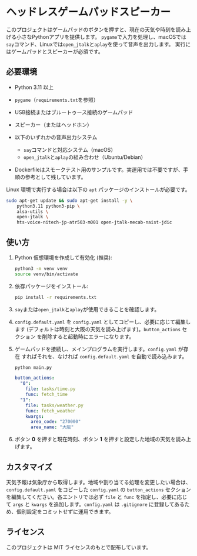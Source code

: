 # ヘッドレスゲームパッドスピーカー

このプロジェクトはゲームパッドのボタンを押すと、現在の天気や時刻を読み上げる小さなPythonアプリを提供します。
`pygame`で入力を処理し、macOSでは`say`コマンド、Linuxでは`open_jtalk`と`aplay`を使って音声を出力します。
実行にはゲームパッドとスピーカーが必須です。

## 必要環境

- Python 3.11 以上
- `pygame`（`requirements.txt`を参照）
- USB接続またはブルートゥース接続のゲームパッド
- スピーカー（またはヘッドホン）
- 以下のいずれかの音声出力システム
  - `say`コマンドと対応システム（macOS）
  - `open_jtalk`と`aplay`の組み合わせ（Ubuntu/Debian）

- Dockerfileはスモークテスト用のサンプルです。実運用では不要ですが、手順の参考として残しています。

 Linux 環境で実行する場合は以下の `apt` パッケージのインストールが必要です。

 ```bash
 sudo apt-get update && sudo apt-get install -y \
     python3.11 python3-pip \
     alsa-utils \
     open-jtalk \
     hts-voice-nitech-jp-atr503-m001 open-jtalk-mecab-naist-jdic
 ```

## 使い方

1. Python 仮想環境を作成して有効化 (推奨):

   ```bash
   python3 -m venv venv
   source venv/bin/activate
   ```

2. 依存パッケージをインストール:

   ```bash
   pip install -r requirements.txt
   ```
3. `say`または`open_jtalk`と`aplay`が使用できることを確認します。
4. `config.default.yaml` を `config.yaml` としてコピーし、必要に応じて編集します
   (デフォルトは時刻と大阪の天気を読み上げます)。`button_actions` セクション
   を削除すると起動時にエラーになります。
5. ゲームパッドを接続し、メインプログラムを実行します。`config.yaml` が存在
   すればそれを、なければ `config.default.yaml` を自動で読み込みます。

   ```bash
   python main.py
   ```

   ```yaml
   button_actions:
     "0":
       file: tasks/time.py
       func: fetch_time
     "1":
       file: tasks/weather.py
       func: fetch_weather
       kwargs:
         area_code: "270000"
         area_name: "大阪"
   ```

6. ボタン **0** を押すと現在時刻、ボタン **1** を押すと設定した地域の天気を読み上げます。

## カスタマイズ

天気予報は気象庁から取得します。地域や割り当てる処理を変更したい場合は、
`config.default.yaml` をコピーした `config.yaml` の `button_actions` セクション
を編集してください。各エントリでは必ず `file` と `func` を指定し、必要に応じて
`args` と `kwargs` を追加します。`config.yaml` は `.gitignore` に登録してあるた
め、個別設定をコミットせずに運用できます。

## ライセンス

このプロジェクトは MIT ライセンスのもとで配布しています。

